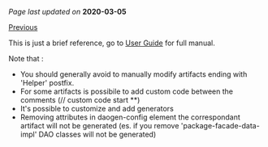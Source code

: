 *Page last updated on* **2020-03-05**

[Previous](qs_config.html)

This is just a brief reference, go to [User Guide](ug_intro.html) for full manual.

Note that : 
* You should generally avoid to manually modify artifacts ending with 'Helper' postfix.
* For some artifacts is possibile to add custom code between the comments (// custom code start **)
* It's possible to customize and add generators
* Removing attributes in daogen-config element the correspondant artifact will not be generated (es. if you remove 'package-facade-data-impl' DAO classes will not be generated)